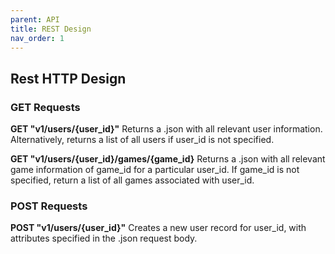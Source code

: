 ```yaml
---
parent: API
title: REST Design
nav_order: 1
---
```


## Rest HTTP Design

### GET Requests

**GET "v1/users/{user_id}"**
Returns a .json with all relevant user information. Alternatively, returns a list of all users if user_id is not specified.

**GET "v1/users/{user_id}/games/{game_id}**
Returns a .json with all relevant game information of game_id for a particular user_id. If game_id is not specified, return a list of all games associated with user_id.

### POST Requests

**POST "v1/users/{user_id}"**
Creates a new user record for user_id, with attributes specified in the .json request body.
